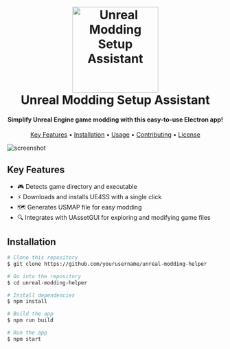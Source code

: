 <h1 align="center">
 <br>
 <a href="https://github.com/yourusername/unreal-modding-helper"><img src="https://i.imgur.com/your_logo.png" alt="Unreal Modding Setup Assistant" width="200"></a>
 <br>
 Unreal Modding Setup Assistant
 <br>
</h1>

<h4 align="center">Simplify Unreal Engine game modding with this easy-to-use Electron app!</h4>

<p align="center">
 <a href="#key-features">Key Features</a> •
 <a href="#installation">Installation</a> •
 <a href="#usage">Usage</a> •
 <a href="#contributing">Contributing</a> •
 <a href="#license">License</a>
</p>

![screenshot](https://raw.githubusercontent.com/yourusername/unreal-modding-helper/master/screenshot.png)

## Key Features

* 🎮 Detects game directory and executable
* ⚡ Downloads and installs UE4SS with a single click
* 🗺️ Generates USMAP file for easy modding
* 🔍 Integrates with UAssetGUI for exploring and modifying game files

## Installation

```bash
# Clone this repository
$ git clone https://github.com/yourusername/unreal-modding-helper

# Go into the repository
$ cd unreal-modding-helper

# Install dependencies
$ npm install

# Build the app
$ npm run build

# Run the app
$ npm start
